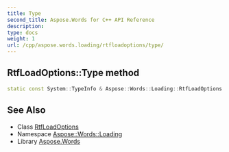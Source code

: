 ```yaml
---
title: Type
second_title: Aspose.Words for C++ API Reference
description: 
type: docs
weight: 1
url: /cpp/aspose.words.loading/rtfloadoptions/type/
---
```

## RtfLoadOptions::Type method




```cpp
static const System::TypeInfo & Aspose::Words::Loading::RtfLoadOptions::Type()
```

## See Also

* Class [RtfLoadOptions](../)
* Namespace [Aspose::Words::Loading](../../)
* Library [Aspose.Words](../../../)
